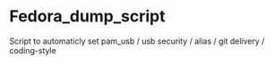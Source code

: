 # Fedora_dump_script
Script to automaticly set pam_usb / usb security / alias / git delivery / coding-style
